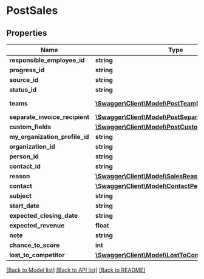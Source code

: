 # PostSales

## Properties

 Name                           | Type                                                                                      | Description   | Notes      
--------------------------------|-------------------------------------------------------------------------------------------|---------------|------------
 **responsible_employee_id**    | **string**                                                                                |               | [optional] 
 **progress_id**                | **string**                                                                                |               | [optional] 
 **source_id**                  | **string**                                                                                |               | [optional] 
 **status_id**                  | **string**                                                                                |               | [optional] 
 **teams**                      | [**\Swagger\Client\Model\PostTeam[]**](PostTeam.md)                                       | See /hrm/team | [optional] 
 **separate_invoice_recipient** | [**\Swagger\Client\Model\PostSeparateInvoiceRecipient**](PostSeparateInvoiceRecipient.md) |               | [optional] 
 **custom_fields**              | [**\Swagger\Client\Model\PostCustomFieldValue[]**](PostCustomFieldValue.md)               |               | [optional] 
 **my_organization_profile_id** | **string**                                                                                |               | [optional] 
 **organization_id**            | **string**                                                                                |               | [optional] 
 **person_id**                  | **string**                                                                                |               | [optional] 
 **contact_id**                 | **string**                                                                                |               | [optional] 
 **reason**                     | [**\Swagger\Client\Model\SalesReason**](SalesReason.md)                                   |               | [optional] 
 **contact**                    | [**\Swagger\Client\Model\ContactPerson**](ContactPerson.md)                               |               | [optional] 
 **subject**                    | **string**                                                                                |               | [optional] 
 **start_date**                 | **string**                                                                                |               | [optional] 
 **expected_closing_date**      | **string**                                                                                |               | [optional] 
 **expected_revenue**           | **float**                                                                                 |               | [optional] 
 **note**                       | **string**                                                                                |               | [optional] 
 **chance_to_score**            | **int**                                                                                   |               | [optional] 
 **lost_to_competitor**         | [**\Swagger\Client\Model\LostToCompetitor**](LostToCompetitor.md)                         |               | [optional] 

[[Back to Model list]](../../README.md#documentation-for-models) [[Back to API list]](../../README.md#documentation-for-api-endpoints) [[Back to README]](../../README.md)


